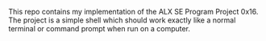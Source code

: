 This repo contains my implementation of the ALX SE Program Project 0x16. The project is a simple shell which should work exactly like a normal terminal or command prompt when run on a computer.

